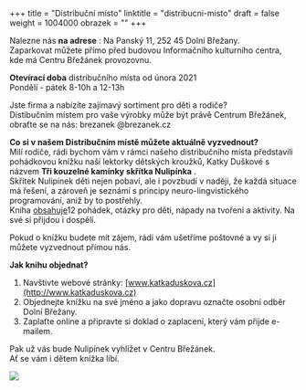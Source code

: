 +++
title = "Distribuční místo"
linktitle = "distribucni-misto"
draft = false
weight = 1004000
obrazek = ""
+++

Nalezne nás **na adrese** : Na Panský 11, 252 45 Dolní Břežany.   
Zaparkovat můžete přímo před budovou Informačního kulturního centra, kde má Centru Břežánek provozovnu.

**Otevírací doba** distribučního místa od února 2021  
Pondělí - pátek 8-10h a 12-13h

Jste firma a nabízíte zajímavý sortiment pro děti a rodiče?   
Distibučním místem pro vaše výrobky může být právě Centrum Břežánek, obraťte se na nás: brezanek @brezanek.cz

**Co si v našem Distribučním místě můžete aktuálně vyzvednout?**   
Milí rodiče, rádi bychom vám v rámci našeho distribučního místa představili pohádkovou knížku naší lektorky dětských kroužků, Katky Duškové s názvem **Tři kouzelné kamínky skřítka Nulipínka** .  
Skřítek Nulipínek děti nejen pobaví, ale i povzbudí v naději, že každá situace má řešení, a zároveň je seznámí s principy neuro-lingvistického programování, aniž by to postřehly.  
Kniha [obsahuje](https://katkaduskova.cz/kniha-nlp-pohadek/)12 pohádek, otázky pro děti, nápady na tvoření a aktivity. Na své si přijdou i dospělí.  

Pokud o knížku budete mít zájem, rádi vám ušetříme poštovné a vy si ji můžete vyzvednout přímou nás.

**Jak knihu objednat?**   
1. Navštivte webové stránky: [www.katkaduskova.cz](http://www.katkaduskova.cz)  
2. Objednejte knížku na své jméno a jako dopravu označte osobní odběr Dolní Břežany.  
3. Zaplaťte online a připravte si doklad o zaplacení, který vám přijde e-mailem.

Pak už vás bude Nulipínek vyhlížet v Centru Břežánek.  
Ať se vám i dětem knížka líbí.

![](</assets/media/knizka(2).jpg>)

<br />

